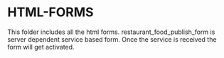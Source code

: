 # HTML-FORMS

This folder includes all the html forms. restaurant_food_publish_form is server dependent service based form. Once the service is received the form will get activated.
